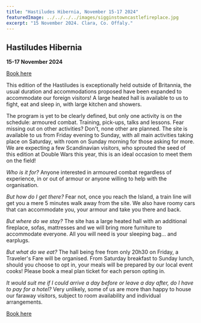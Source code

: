```yaml
---
title: "Hastiludes Hibernia, November 15-17 2024"
featuredImage: ../../../../images/sigginstowncastlefireplace.jpg
excerpt: "15 November 2024. Clara, Co. Offaly."
---
```


## Hastiludes Hibernia

**15-17 November 2024**

<div class="text-center m-4">
  <a class="btn btn-warning shadow m-2 w-50" href="https://fienta.com/hastiludes-hibernia"><i class="fas fa-ticket-alt me-1 m"></i> Book here</a><br />
</div>

This edition of the Hastiludes is exceptionally held outside of Britannia, the usual duration and accommodations proposed have been expanded to accommodate our foreign visitors! A large heated hall is available to us to fight, eat and sleep in, with large kitchen and showers.

The program is yet to be clearly defined, but only one activity is on the schedule: armoured combat. Training, pick-ups, talks and lessons. Fear missing out on other activities? Don't, none other are planned. The site is available to us from Friday evening to Sunday, with all main activities taking place on Saturday, with room on Sunday morning for those asking for more. We are expecting a few Scandinavian visitors, who sprouted the seed of this edition at Double Wars this year, this is an ideal occasion to meet them on the field!

*Who is it for?* Anyone interested in armoured combat regardless of experience, in or out of armour or anyone willing to help with the organisation.

*But how do I get there?* Fear not, once you reach the Island, a train line will get you a mere 5 minutes walk away from the site. We also have roomy cars that can accommodate you, your armour and take you there and back.

*But where do we stay?* The site has a large heated hall with an additional fireplace, sofas, mattresses and we will bring more furniture to accommodate everyone. All you will need is your sleeping bag... and earplugs.

*But what do we eat?* The hall being free from only 20h30 on Friday, a Traveler's Fare will be organised. From Saturday breakfast to Sunday lunch, should you choose to opt in, your meals will be prepared by our local event cooks! Please book a meal plan ticket for each person opting in.

*It would suit me if I could arrive a day before or leave a day after, do I have to pay for a hotel?* Very unlikely, some of us are more than happy to house our faraway visitors, subject to room availability and individual arrangements.

<div class="text-center m-4">
  <a class="btn btn-warning shadow m-2 w-50" href="https://fienta.com/hastiludes-hibernia"><i class="fas fa-ticket-alt me-1 m"></i> Book here</a><br />
</div>